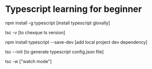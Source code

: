 <h1>Typescript learning for beginner </h1>

<p> npm install -g typescript   [install typescript glovally]</p>
<p> tsc -v   [to chexque ts version]</p>
<p> npm install typescript --save-dev [add local project dev dependency]</p>
<p> tsc --init    [to generate typescript config.json file]</p>
<p> tsc -w  ["watch mode"]</p>
<p></p>
